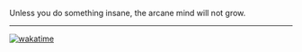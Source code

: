 Unless you do something insane, the arcane mind will not grow.

---

[![wakatime](https://wakatime.com/badge/user/6ac0ddb9-609d-4f15-9a1f-b614f0b7428b.svg)](https://wakatime.com/@6ac0ddb9-609d-4f15-9a1f-b614f0b7428b)  
